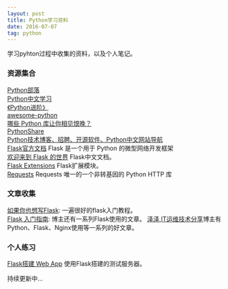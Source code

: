 ```yaml
---
layout: post
title: Python学习资料
date: 2016-07-07
tag: python 
---
```


学习pyhton过程中收集的资料，以及个人笔记。

### 资源集合     
[Python部落](http://python.freelycode.com/)                   
[Python中文学习](http://www.pythondoc.com/)                
[《Python进阶》](https://eastlakeside.gitbooks.io/interpy-zh/content/index.html)                            
[awesome-python](https://github.com/vinta/awesome-python)         
[哪些 Python 库让你相见恨晚？](https://www.zhihu.com/question/24590883/answer/89226375?hmsr=toutiao.io&utm_medium=toutiao.io&utm_source=toutiao.io)            
[PythonShare](https://github.com/Yixiaohan/codeparkshare)          
[Python技术博客、招聘、开源软件、Python中文网站导航](http://simple-is-better.com/sites/)    
[Flask官方文档](http://flask.pocoo.org/)  Flask 是一个用于 Python 的微型网络开发框架         
[欢迎来到 Flask 的世界](http://dormousehole.readthedocs.io/en/latest/index.html) Flask中文文档。         
[Flask Extensions](http://flask.pocoo.org/extensions/) Flask扩展模块。           
[Requests](http://requests-docs-cn.readthedocs.io/zh_CN/latest/) Requests 唯一的一个非转基因的 Python HTTP 库           

### 文章收集          
[如果你也想写Flask](http://codingpy.com/article/if-you-also-want-to-write-flask/): 一遍很好的flask入门教程。  
[Flask 入门指南](http://blog.igevin.info/posts/flask-startup-guideline/): 博主还有一系列Flask使用的文章。 
[泽泽,IT运维技术分享](http://www.linuxhub.org/?cat=5)博主有Python、Flask、Nginx使用等一系列的好文章。        

### 个人练习
[Flask搭建 Web App](https://github.com/leopardpan/Python-Growing/tree/master/Flask) 使用Flask搭建的测试服务器。      


持续更新中...



